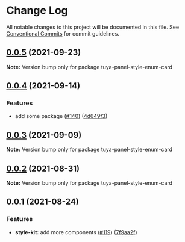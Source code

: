 # Change Log

All notable changes to this project will be documented in this file.
See [Conventional Commits](https://conventionalcommits.org) for commit guidelines.

## [0.0.5](https://github.com/tuya/tuya-panel-kit/compare/tuya-panel-style-enum-card@0.0.4...tuya-panel-style-enum-card@0.0.5) (2021-09-23)

**Note:** Version bump only for package tuya-panel-style-enum-card





## [0.0.4](https://github.com/tuya/tuya-panel-kit/compare/tuya-panel-style-enum-card@0.0.3...tuya-panel-style-enum-card@0.0.4) (2021-09-14)


### Features

* add some package ([#140](https://github.com/tuya/tuya-panel-kit/issues/140)) ([4d649f3](https://github.com/tuya/tuya-panel-kit/commit/4d649f3020ac96bc9aa16c0d27f925b13244317c))





## [0.0.3](https://github.com/tuya/tuya-panel-kit/compare/tuya-panel-style-enum-card@0.0.2...tuya-panel-style-enum-card@0.0.3) (2021-09-09)

**Note:** Version bump only for package tuya-panel-style-enum-card





## [0.0.2](https://github.com/tuya/tuya-panel-kit/compare/tuya-panel-style-enum-card@0.0.1...tuya-panel-style-enum-card@0.0.2) (2021-08-31)

**Note:** Version bump only for package tuya-panel-style-enum-card





## 0.0.1 (2021-08-24)


### Features

* **style-kit:** add more components ([#119](https://github.com/tuya/tuya-panel-kit/issues/119)) ([7f9aa2f](https://github.com/tuya/tuya-panel-kit/commit/7f9aa2fecf01c73760eeb88fcc09703ccef3afca))
